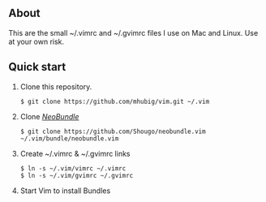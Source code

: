 ## About

This are the small ~/.vimrc and ~/.gvimrc files I use on Mac and Linux.
Use at your own risk.

## Quick start

1. Clone this repository.

    ```
    $ git clone https://github.com/mhubig/vim.git ~/.vim
    ```

2. Clone [*NeoBundle*](https://github.com/Shougo/neobundle.vim)

    ```
    $ git clone https://github.com/Shougo/neobundle.vim ~/.vim/bundle/neobundle.vim
    ```

3. Create ~/.vimrc & ~/.gvimrc links

    ```
    $ ln -s ~/.vim/vimrc ~/.vimrc
    $ ln -s ~/.vim/gvimrc ~/.gvimrc
    ```

4. Start Vim to install Bundles

